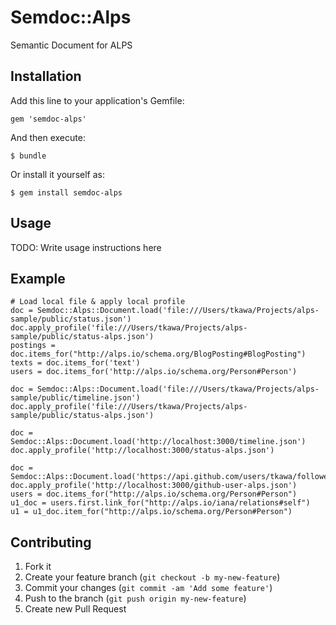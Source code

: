 # Semdoc::Alps

Semantic Document for ALPS

## Installation

Add this line to your application's Gemfile:

    gem 'semdoc-alps'

And then execute:

    $ bundle

Or install it yourself as:

    $ gem install semdoc-alps

## Usage

TODO: Write usage instructions here

## Example

    # Load local file & apply local profile
    doc = Semdoc::Alps::Document.load('file:///Users/tkawa/Projects/alps-sample/public/status.json')
    doc.apply_profile('file:///Users/tkawa/Projects/alps-sample/public/status-alps.json')
    postings = doc.items_for("http://alps.io/schema.org/BlogPosting#BlogPosting")
    texts = doc.items_for('text')
    users = doc.items_for('http://alps.io/schema.org/Person#Person')
    
    doc = Semdoc::Alps::Document.load('file:///Users/tkawa/Projects/alps-sample/public/timeline.json')
    doc.apply_profile('file:///Users/tkawa/Projects/alps-sample/public/status-alps.json')
    
    doc = Semdoc::Alps::Document.load('http://localhost:3000/timeline.json')
    doc.apply_profile('http://localhost:3000/status-alps.json')
    
    doc = Semdoc::Alps::Document.load('https://api.github.com/users/tkawa/followers')
    doc.apply_profile('http://localhost:3000/github-user-alps.json')
    users = doc.items_for("http://alps.io/schema.org/Person#Person")
    u1_doc = users.first.link_for("http://alps.io/iana/relations#self")
    u1 = u1_doc.item_for("http://alps.io/schema.org/Person#Person")

## Contributing

1. Fork it
2. Create your feature branch (`git checkout -b my-new-feature`)
3. Commit your changes (`git commit -am 'Add some feature'`)
4. Push to the branch (`git push origin my-new-feature`)
5. Create new Pull Request
